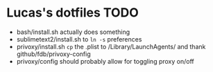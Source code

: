 # Lucas's dotfiles TODO

* bash/install.sh actually does something
* sublimetext2/install.sh to `ln -s` preferences
* privoxy/install.sh `cp` the .plist to /Library/LaunchAgents/ and thank github/fdb/privoxy-config
* privoxy/config should probably allow for toggling proxy on/off
